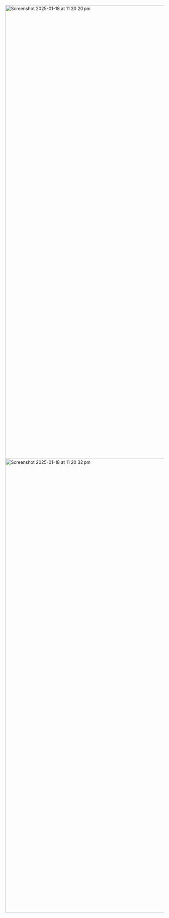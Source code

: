 <img width="1440" alt="Screenshot 2025-01-18 at 11 20 20 pm" src="https://github.com/user-attachments/assets/24e67d48-9473-49c4-8aa2-a9c728c9017b" />
<img width="1440" alt="Screenshot 2025-01-18 at 11 20 32 pm" src="https://github.com/user-attachments/assets/0a82a017-1c9a-49e9-bd96-7c2da3daebe5" />
